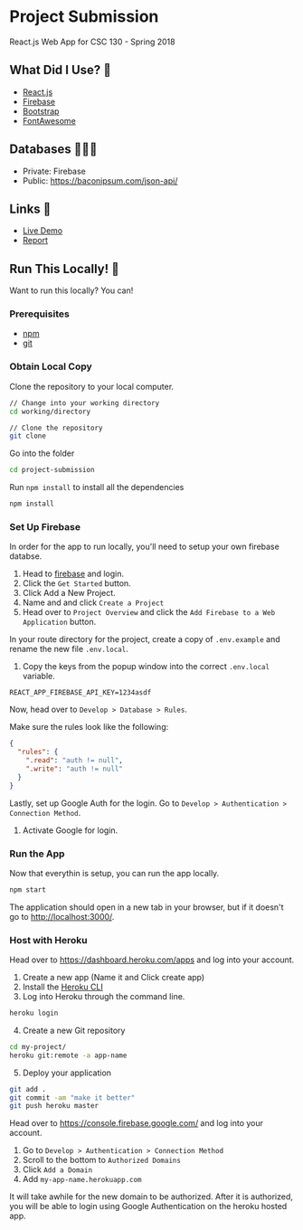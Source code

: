 # Project Submission

React.js Web App for CSC 130 - Spring 2018

## What Did I Use? 🐤

* [React.js](https://reactjs.org/)
* [Firebase](https://firebase.google.com/)
* [Bootstrap](https://getbootstrap.com/)
* [FontAwesome](https://fontawesome.com/)

## Databases 👩🏻‍💻

* Private: Firebase
* Public: https://baconipsum.com/json-api/

## Links 🔗

* [Live Demo](https://project-submission-dominique.herokuapp.com/)
* [Report]()

## Run This Locally! 🚀

Want to run this locally? You can!

### Prerequisites

* [npm](https://www.npmjs.com/get-npm)
* [git](https://git-scm.com/)

### Obtain Local Copy

Clone the repository to your local computer.

```bash
// Change into your working directory
cd working/directory

// Clone the repository
git clone
```

Go into the folder

```bash
cd project-submission
```

Run `npm install` to install all the dependencies

```bash
npm install
```

### Set Up Firebase

In order for the app to run locally, you'll need to setup your own firebase databse.

1. Head to [firebase](https://firebase.google.com/) and login.
2. Click the `Get Started` button.
3. Click Add a New Project.
4. Name and and click `Create a Project`
5. Head over to `Project Overview` and click the `Add Firebase to a Web Application` button.

In your route directory for the project, create a copy of `.env.example` and rename the new file `.env.local`.

1. Copy the keys from the popup window into the correct `.env.local` variable.

```
REACT_APP_FIREBASE_API_KEY=1234asdf
```

Now, head over to `Develop > Database > Rules`.

Make sure the rules look like the following:

```json
{
  "rules": {
    ".read": "auth != null",
    ".write": "auth != null"
  }
}
```

Lastly, set up Google Auth for the login. Go to `Develop > Authentication > Connection Method`.

1. Activate Google for login.

### Run the App

Now that everythin is setup, you can run the app locally.

```bash
npm start
```

The application should open in a new tab in your browser, but if it doesn't go to [http://localhost:3000/](http://localhost:3000/).

### Host with Heroku

Head over to https://dashboard.heroku.com/apps and log into your account. 

1. Create a new app (Name it and Click create app)
2. Install the [Heroku CLI](https://devcenter.heroku.com/articles/heroku-cli)
3. Log into Heroku through the command line.

```bash
heroku login
```

4. Create a new Git repository

```bash
cd my-project/
heroku git:remote -a app-name
```

5. Deploy your application

```bash
git add .
git commit -am "make it better"
git push heroku master
```

Head over to https://console.firebase.google.com/ and log into your account.

1. Go to `Develop > Authentication > Connection Method`
2. Scroll to the bottom to `Authorized Domains`
3. Click `Add a Domain`
4. Add `my-app-name.herokuapp.com`

It will take awhile for the new domain to be authorized. After it is authorized, you will be able to login using Google Authentication on the heroku hosted app.